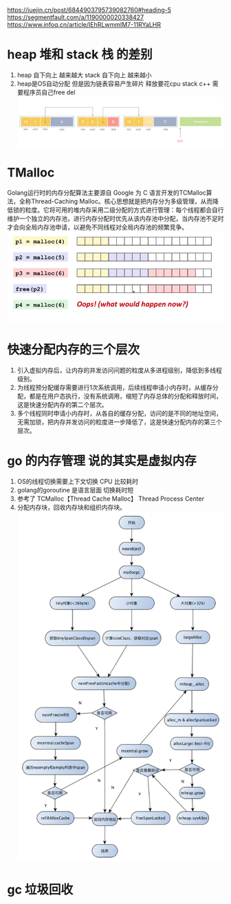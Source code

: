 https://juejin.cn/post/6844903795739082760#heading-5
https://segmentfault.com/a/1190000020338427
https://www.infoq.cn/article/IEhRLwmmIM7-11RYaLHR
# heap 堆和 stack 栈 的差别
1. heap 自下向上 越来越大 stack 自下向上 越来越小
2. heap是OS自动分配 但是因为链表容易产生碎片 释放要花cpu stack c++ 需要程序员自己free del
![img.png](img.png)
# TMalloc
Golang运行时的内存分配算法主要源自 Google 为 C 语言开发的TCMalloc算法，全称Thread-Caching Malloc。核心思想就是把内存分为多级管理，从而降低锁的粒度。它将可用的堆内存采用二级分配的方式进行管理：每个线程都会自行维护一个独立的内存池，进行内存分配时优先从该内存池中分配，当内存池不足时才会向全局内存池申请，以避免不同线程对全局内存池的频繁竞争。
![img_2.png](img_2.png)
# 快速分配内存的三个层次
1. 引入虚拟内存后，让内存的并发访问问题的粒度从多进程级别，降低到多线程级别。
2. 为线程预分配缓存需要进行1次系统调用，后续线程申请小内存时，从缓存分配，都是在用户态执行，没有系统调用，缩短了内存总体的分配和释放时间，这是快速分配内存的第二个层次。
3. 多个线程同时申请小内存时，从各自的缓存分配，访问的是不同的地址空间，无需加锁，把内存并发访问的粒度进一步降低了，这是快速分配内存的第三个层次。

# go 的内存管理 说的其实是虚拟内存
1. OS的线程切换需要上下文切换 CPU 比较耗时
2. golang的goroutine 是语言层面 切换耗时短
3. 参考了 TCMalloc【Thread Cache Malloc】 Thread Process Center
4. 分配内存块，回收内存块和组织内存块。
![img_1.png](img_1.png)
# gc 垃圾回收
